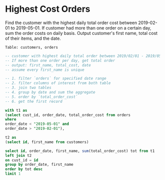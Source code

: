 # Highest Cost Orders

Find the customer with the highest daily total order cost between 2019-02-01 to 2019-05-01. If customer had more than one order on a certain day, sum the order costs on daily basis. Output customer's first name, total cost of their items, and the date.

```
Table: customers, orders
```

```sql
-- customer with highest daily total order between 2019/02/01 - 2019/05/01. 
-- If more than one order per day, get total order
-- output: first_name, total_cost, date
-- assume every first_name is unique

-- 1. filter `orders` for specified date range
-- 2. filter columns of interest from both table
-- 3. join two tables
-- 4. group by date and sum the aggregate
-- 5. order by `total_order_cost`
-- 6. get the first record

with t1 as 
(select cust_id, order_date, total_order_cost from orders
where
order_date < "2019-05-01" and
order_date > "2019-02-01"),

t2 as
(select id, first_name from customers)

select id, order_date, first_name, sum(total_order_cost) tot from t1
left join t2
on cust_id = id
group by order_date, first_name
order by tot desc
limit 1
```